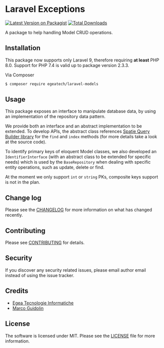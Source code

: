 # Laravel Exceptions

[![Latest Version on Packagist][ico-version]][link-packagist]
[![Total Downloads][ico-downloads]][link-downloads]

A package to help handling Model CRUD operations.

## Installation

This package now supports only Laravel 9, therefore requiring **at least** PHP 8.0. Support for PHP 7.4 is valid up to
package version 2.3.3.  

Via Composer

``` bash
$ composer require egeatech/laravel-models
```

## Usage

This package exposes an interface to manipulate database data, by using an implementation of the
repository data pattern.

We provide both an interface and an abstract implementation to be extended.
To develop APIs, the abstract class references [Spatie Query Builder library](https://spatie.be/docs/laravel-query-builder/v3/introduction)
for the `find` and `index` methods (for more details take a look at the source code).

To identify primary keys of eloquent Model classes, we also developed an `IdentifierInterface` (with an abstract class
to be extended for specific needs) which is used by the `BaseRepository` when dealing with specific entity operations,
such as update, delete or find.

At the moment we only support `int` or `string` PKs, composite keys support is not in the plan.

## Change log

Please see the [CHANGELOG](CHANGELOG.md) for more information on what has changed recently.

## Contributing

Please see [CONTRIBUTING](CONTRIBUTING.md) for details.

## Security

If you discover any security related issues, please email author email instead of using the issue tracker.

## Credits

- [Egea Tecnologie Informatiche][link-author]
- [Marco Guidolin](mailto:m.guidolin@egeatech.com)

## License

The software is licensed under MIT. Please see the [LICENSE](LICENSE.md) file for more information.

[ico-version]: https://img.shields.io/packagist/v/egeatech/laravel-models.svg?style=flat-square
[ico-downloads]: https://img.shields.io/packagist/dt/egeatech/laravel-models.svg?style=flat-square

[link-packagist]: https://packagist.org/packages/egeatech/laravel-models
[link-downloads]: https://packagist.org/packages/egeatech/laravel-models
[link-travis]: https://travis-ci.org/egeatech/laravel-models
[link-author]: https://egeatech.com

